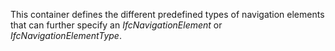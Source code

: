 This container defines the different predefined types of navigation elements that can further specify an _IfcNavigationElement_ or _IfcNavigationElementType_.
